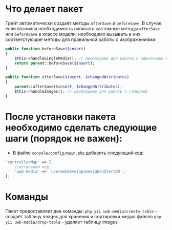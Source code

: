 # Что делает пакет

Трейт автоматически создаёт методы `afterSave` и `beforeSave`. В случае, если возникла необходимость написать кастомные методы  `afterSave` или `beforeSave` в классе модели, необходимо вызывать в них соответстующие методы для правильной работы с изображениями:
```php
public function beforeSave($insert)
{
    $this->handleSingleMedia(); // необходимо для работы с одиночными изображениями
    return parent::beforeSave($insert);
}

public function afterSave($insert, $changedAttributes)
{
    parent::afterSave($insert, $changedAttributes);
    $this->handleImages(); // необходимо для работы с галереей
}
```
# После установки пакета необходимо сделать следующие шаги (порядок не важен):
- В файле `console/config/main.php` добавить следующий код:
```php
'controllerMap' => [
    //остальной код
    'uwb-media' => 'userwebdevelop\mediahandler\DB',
];
```
# Команды

Пакет предоставляет две команды:
`php yii uwb-media/create-table` - создаёт таблицу images для хранения и сортировки медиа файлов
`php yii uwb-media/drop-table` - удаляет таблицу images
